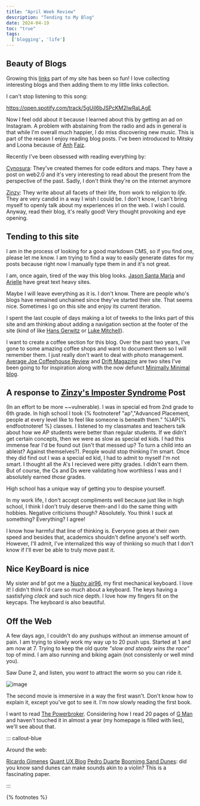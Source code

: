 ```yaml
---
title: "April Week Review"
description: "Tending to My Blog"
date: 2024-04-19
toc: "true"
tags:
  ['blogging', 'life']
---
```


## Beauty of Blogs

Growing this [links](/links) part of my site has been so fun! I love collecting interesting blogs and then adding them to my little links collection. 

I can't stop listening to this song:

https://open.spotify.com/track/5gUiI6bJSPcKM2lwRaLAgE

Now I feel odd about it because I learned about this by getting an ad on Instagram. A problem with abstaining from the radio and ads in general is that while I'm overall much happier, I do miss discovering new music. This is part of the reason I enjoy reading blog posts. I've been introduced to Mitsky and Loona because of [Anh](https://anhvn.com/posts/2024/weeknotes-11/) [Faiz](https://fukuo.site/).

Recently I've been obsessed with reading everything by:

[Cynosura](https://web.archive.org/web/20110928073555/http://weblog.cynosura.eu/default.aspx): They've created themes for code editors and maps. They have a post on web2.0 and it's very interesting to read about the present from the perspective of the past. Sadly, I don't think they're on the internet anymore

[Zinzy](https://www.zinzy.website/): They write about all facets of their life, from work to religion to *life*. They are very candid in a way I wish I could be. I don't know, I can't bring myself to openly talk about my experiences irl on the web. I wish I could. Anyway, read their blog, it's really good! Very thought provoking and eye opening.

## Tending to this site

I am in the process of looking for a good markdown CMS, so if you find one, please let me know. I am trying to find a way to easily generate dates for my posts because right now I manually type them in and it's not great. 

I am, once again, tired of the way this blog looks. [Jason Santa Maria](https://v5.jasonsantamaria.com/) and [Arielle](https://arie.ls/) have great text heavy sites. 

Maybe I will leave everything as it is. I don't know. There are people who's blogs have remained unchained since they've started their site. That seems nice. Sometimes I go on this site and enjoy its current iteration.

I spent the last couple of days making a lot of tweeks to the links part of this site and am thinking about adding a navigation section at the footer of the site (kind of like [Hans Gerwitz](https://hans.gerwitz.com/) or [Luke Mitchell](https://www.interroban.gg/)).

I want to create a coffee section for this blog. Over the past two years, I've gone to some amazing coffee shops and want to document them so I will remember them. I just really don't want to deal with photo management. 
[Average Joe Coffeehouse Review](https://averagejoe.reviews/) and [Drift Magazine](https://www.driftmag.com/) are two sites I've been going to for inspiration along with the now defunct [Minimally Minimal blog](https://web.archive.org/web/20160319234827/http://www.minimallyminimal.com/blog/vancouver-mm-travel-guide-15).

## A response to [Zinzy's Imposter Syndrome](https://www.zinzy.website/2024/04/06/introducing-this-i-do-know/) Post

(In an effort to be more ~~vulnerable). I was in special ed from 2nd grade to 6th grade. In high school I took {% footnoteref "ap","Advanced Placement, people at every level like to feel like someone is beneath them." %}AP{% endfootnoteref %} classes. I listened to my classmates and teachers talk about how we AP students were better than regular students. If we didn't get certain concepts, then we were as slow as special ed kids. I had this immense fear I'd be found out (isn't that messed up? To turn a child into an ableist? Against themselves?). People would stop thinking I'm smart. Once they did find out I was a special ed kid, I had to admit to myself I'm not smart. I thought all the A's I recieved were pitty grades. I didn't earn them. But of course, the Cs and Ds were validating how worthless I was and I absolutely earned *those* grades.

High school has a unique way of getting you to despise yourself.

In my work life, I don't accept compliments well because just like in high school, I think I don't truly deserve them-and I do the same thing with hobbies. Negative criticisms though? Absolutely. You think I suck at something? Everything? I agree!

I know how harmful that line of thinking is. Everyone goes at their own speed and besides that, academics shouldn't define anyone's self worth. However, I'll admit, I've internalized this way of thinking so much that I don't know if I'll ever be able to truly move past it.

## Nice KeyBoard is nice

My sister and bf got me a [Nuphy air96](https://nuphy.com/products/air96-wireless-mechanical-keyboard), my first mechanical keyboard. I love it! I didn't think I'd care so much about a keyboard. The keys having a sastisfying *clack* and such nice depth. I love how my fingers fit on the keycaps. The keyboard is also beautiful.

## Off the Web

A few days ago, I couldn't do any pushups without an immense amount of pain. I am trying to slowly work my way up to 20 push ups. Started at 1 and am now at 7. Trying to keep the old quote *"slow and steady wins the race"* top of mind. I am also running and biking again (not consistenly or well mind you).

Saw Dune 2, and listen, you *want* to attract the worm so you can ride it.

![image](https://www.archpaper.com/wp-content/uploads/2024/04/rev-1-DUN2-T3-0026r_High_Res_JPEG-2000x1054.jpg)

The second movie is immersive in a way the first wasn't. Don't know how to explain it, except you've got to see it. I'm now slowly reading the first book.

I want to read [The Powerbroker](https://99percentinvisible.org/club/). Considering how I read 20 pages of [G Man](https://www.penguinrandomhouse.com/books/529289/g-man-pulitzer-prize-winner-by-beverly-gage/) and haven't touched it in almost a year (my homepage is filled with lies), we'll see about that.

::: callout-blue

Around the web:

[Ricardo Gimenes](https://www.ricardogimenes.com/)
[Quant UX Blog](https://quantuxblog.com/)
[Pedro Duarte](https://ped.ro/)
[Boomimg Sand Dunes](http://www2.ess.ucla.edu/~jewitt/Hunt10.pdf): did you know sand dunes can make sounds akin to a violin? This is a fascinating paper.

::: 

{% footnotes %}
